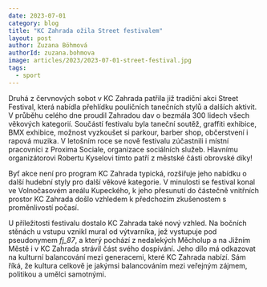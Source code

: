 ```yaml
---
date: 2023-07-01
category: blog
title: "KC Zahrada ožila Street festivalem"
layout: post
author: Zuzana Böhmová
authorId: zuzana.bohmova
image: articles/2023/2023-07-01-street-festival.jpg
tags: 
  - sport
---
```


Druhá z červnových sobot v KC Zahrada patřila již tradiční akci Street Festival, která nabídla přehlídku pouličních tanečních stylů a dalších aktivit. V průběhu celého dne proudil Zahradou dav o bezmála 300 lidech všech věkových kategorií. Součástí festivalu byla taneční soutěž, graffiti exhibice, BMX exhibice, možnost vyzkoušet si parkour, barber shop, občerstvení i rapová muzika. V letošním roce se nově festivalu zúčastnili i místní pracovníci z Proxima Sociale, organizace sociálních služeb. Hlavnímu organizátorovi Robertu Kyselovi tímto patří z městské části obrovské díky!

Byť akce není pro program KC Zahrada typická, rozšiřuje jeho nabídku o další hudební styly pro další věkové kategorie. V minulosti se festival konal ve Volnočasovém areálu Kupeckého, k jeho přesunutí do částečně vnitřních prostor KC Zahrada došlo vzhledem k předchozím zkušenostem s proměnlivostí počasí.

U příležitosti festivalu dostalo KC Zahrada také nový vzhled. Na bočních stěnách u vstupu vznikl mural od výtvarníka, jež vystupuje pod pseudonymem _fj_87_, a který pochází z nedalekých Měcholup a na Jižním Městě i v KC Zahrada strávil část svého dospívání. Jeho dílo má odkazovat na kulturní balancování mezi generacemi, které KC Zahrada nabízí. Sám říká, že kultura celkově je jakýmsi balancováním mezi veřejným zájmem, politikou a umělci samotnými.
